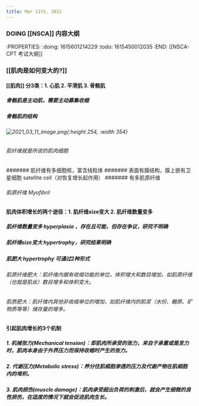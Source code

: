 ```yaml
---
title: Mar 11th, 2021
---
```


### DOING [[NSCA]] 内容大纲
:PROPERTIES:
:doing: 1615601214229
:todo: 1615450012035
:END:
[[NSCA-CPT 考试大纲]]
### [[肌肉是如何变大的?]]
#### [[肌肉]] 分3类：1. 心肌 2. 平滑肌 3. 骨骼肌
##### 骨骼肌是主动肌，需要主动募集收缩
##### 骨骼肌的结构
###### ![2021_03_11_image.png](https://cdn.logseq.com/%2Fd17d09c9-75d5-499c-b3de-25e01e9744615430ae43-5388-4cc8-816a-a7e9ce0bcb002021_03_11_image.png?Expires=4769062035&Signature=Z8AAr1C5IpBEdTIg2sSzA9bfZywbvtLF5jBSftsAzRvmc9wRWug1KeB7akVDPbuHqsTn9uwPBqBR6XK1lEUUlnfYEsdnVlNcc4my5LwQbnlnbnbtc-6HoIYxFTv0U0zpAbJ0gyvQev3IeTy~~MtQS~fdb3BMpxtnrRnqrN7s8n6RSYwN19tfRyxLFtNbcugbC~3g~3q5GvRkRsSm57905W5PPTu~awOoG~LHjCx2cFB835v-YBN1~Ms4IBMqBOvXNI~7KAMdLjpb7NxvapisXQRpgFd2xoRlxyhYVa1i8dTjbPfTVzk3oiSFd4RJHVd7bNiAgoq9Ak9dG9~A5pEs~w__&Key-Pair-Id=APKAJE5CCD6X7MP6PTEA){:height 254, :width 354}
###### 肌纤维就是所说的肌肉细胞
####### 肌纤维有多细胞核，富含线粒体
####### 表面有膜结构，膜上嵌有卫星细胞 satellite cell（对恢复增长起作用）
####### 有多肌原纤维
###### 肌原纤维 Myofibril
#### 肌肉体积增长的两个途径：1. 肌纤维size变大 2. 肌纤维数量变多
##### 肌纤维数量变多 hyperplasia ，存在且可能，但存在争议，研究不明确
##### 肌纤维size变大 hypertrophy，研究结果明确
##### 肌肥大 hypertrophy 可通过2种形式
###### 肌原纤维肥大：肌纤维内据有收缩功能的单位，体积增大和数目增加，如肌原纤维（也就是肌丝）数目增多和体积变大。
###### 肌质肥大：肌纤维内其他非收缩单位的增加，如肌纤维内的肌浆（水份、糖原、矿物质等等）储存量的增多。
#### 引起肌肉增长的3个机制
##### 1. 机械张力(Mechanical tension)：即肌肉所承受的张力，来自于承重或是发力时，肌肉本身由于外界压力而保持收缩时产生的张力。
##### 2. 代谢压力(Metabolic stress)：养分往肌细胞渗透的压力及代谢产物在肌细胞内的堆积。
##### 3. 肌肉损伤(muscle damage)：肌肉承受超出负荷的刺激后，就会产生细微的良性损伤，在适度的情况下就会促进肌肉生长。
